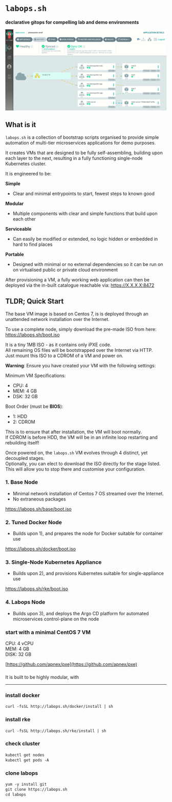 # `labops.sh`
**declarative gitops for compelling lab and demo environments**  

![labops-app](argo-network.gif)

## What is it
`labops.sh` is a collection of bootstrap scripts organised to provide simple automation of multi-tier microservices applications for demo purposes.  

It creates VMs that are designed to be fully self-assembling, building upon each layer to the next, resulting in a fully functioning single-node Kubernetes cluster.  

It is engineered to be:  

**Simple**
- Clear and minimal entrypoints to start, fewest steps to known good

**Modular**
- Multiple components with clear and simple functions that build upon each other

**Serviceable**  
- Can easily be modified or extended, no logic hidden or embedded in hard to find places

**Portable**
- Designed with minimal or no external dependencies so it can be run on on virtualised public or private cloud environment  

After provisioning a VM, a fully working web application can then be deployed via the in-built catalogue reachable via: https://X.X.X.X:8472

## TLDR; Quick Start
The base VM image is based on Centos 7, is is deployed through an unattended network installation over the Internet.  

To use a complete node, simply download the pre-made ISO from here:  
https://labops.sh/boot.iso

It is a tiny 1MB ISO - as it contains only iPXE code.  
All remaining OS files will be bootstrapped over the Internet via HTTP.  
Just mount this ISO to a CDROM of a VM and power on.  

**Warning**: Ensure you have created your VM with the following settings:  

Minimum VM Specifications:  
- CPU: 4  
- MEM: 4 GB  
- DSK: 32 GB  

Boot Order (must be **BIOS**):  
- 1: HDD  
- 2: CDROM

This is to ensure that after installation, the VM will boot normally.  
If CDROM is before HDD, the VM will be in an infinite loop restarting and rebuilding itself!  

Once powered on, the `labops.sh` VM evolves through 4 distinct, yet decoupled stages.  
Optionally, you can elect to download the ISO directly for the stage listed.  
This will allow you to stop there and customise your configuration.  

### 1. Base Node
- Minimal network installation of Centos 7 OS streamed over the Internet.
- No extraneous packages

https://labops.sh/base/boot.iso  

### 2. Tuned Docker Node
- Builds upon 1), and prepares the node for Docker suitable for container use

https://labops.sh/docker/boot.iso  

### 3. Single-Node Kubernetes Appliance
- Builds upon 2), and provisions Kubernetes suitable for single-appliance use

https://labops.sh/rke/boot.iso  

### 4. Labops Node
- Builds upon 3), and deploys the Argo CD platform for automated microservices control-plane on the node

### start with a minimal CentOS 7 VM
CPU: 4 vCPU  
MEM: 4 GB  
DISK: 32 GB  

[https://github.com/apnex/pxe](https://github.com/apnex/pxe)

### 
It is built to be highly modular, with 

---
### install docker
```
curl -fsSL http://labops.sh/docker/install | sh
```

### install rke
```
curl -fsSL http://labops.sh/rke/install | sh
```

### check cluster
```
kubectl get nodes
kubectl get pods -A
```

### clone labops
```
yum -y install git
git clone https://labops.sh
cd labops
```
